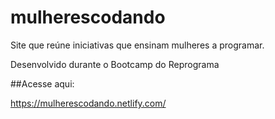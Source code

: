 # mulherescodando

Site que reúne iniciativas que ensinam mulheres a programar.

Desenvolvido durante o Bootcamp do Reprograma

##Acesse aqui:

https://mulherescodando.netlify.com/ 
